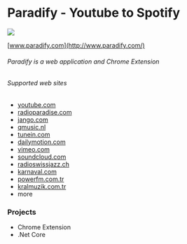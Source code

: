 # Paradify - Youtube to Spotify

![](https://ci.appveyor.com/api/projects/status/29hx49caxvqb2b44?svg=true)

[www.paradify.com](http://www.paradify.com/)
###### Paradify is a web application and Chrome Extension
###### Supported web sites

* [youtube.com](http://www.youtube.com)
* [radioparadise.com](http://www.radioparadise.com/)
* [jango.com](http://www.jango.com/)
* [qmusic.nl](http://qmusic.nl/)
* [tunein.com](http://www.tunein.com)
* [dailymotion.com](http://www.dailymotion.com)
* [vimeo.com](http://www.vimeo.com)
* [soundcloud.com](https://soundcloud.com)
* [radioswissjazz.ch](http://www.radioswissjazz.ch/en)
* [karnaval.com](http://www.karnaval.com)
* [powerfm.com.tr](http://www.powerfm.com.tr)
* [kralmuzik.com.tr](http://www.kralmuzik.com.tr)
* more

### Projects ###

* Chrome Extension
* .Net Core